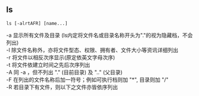 ## ls

`ls [-alrtAFR] [name...]`

-a 显示所有文件及目录 (ls内定将文件名或目录名称开头为"."的视为隐藏档，不会列出)  
-l 除文件名称外，亦将文件型态、权限、拥有者、文件大小等资讯详细列出  
-r 将文件以相反次序显示(原定依英文字母次序)  
-t 将文件依建立时间之先后次序列出  
-A 同 -a ，但不列出 "." (目前目录) 及 ".." (父目录)  
-F 在列出的文件名称后加一符号；例如可执行档则加 "*", 目录则加 "/"  
-R 若目录下有文件，则以下之文件亦皆依序列出  